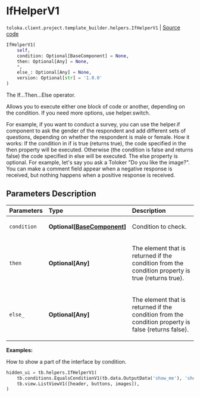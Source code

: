 # IfHelperV1
`toloka.client.project.template_builder.helpers.IfHelperV1` | [Source code](https://github.com/Toloka/toloka-kit/blob/v1.1.1/src/client/project/template_builder/helpers.py#L72)

```python
IfHelperV1(
    self,
    condition: Optional[BaseComponent] = None,
    then: Optional[Any] = None,
    *,
    else_: Optional[Any] = None,
    version: Optional[str] = '1.0.0'
)
```

The If...Then...Else operator.


Allows you to execute either one block of code or another, depending on the condition. If you need more options,
use helper.switch.

For example, if you want to conduct a survey, you can use the helper.if component to ask the gender of the
respondent and add different sets of questions, depending on whether the respondent is male or female.
How it works: If the condition in if is true (returns true), the code specified in the then property will be
executed. Otherwise (the condition is false and returns false) the code specified in else will be executed.
The else property is optional. For example, let's say you ask a Toloker "Do you like the image?". You can make a
comment field appear when a negative response is received, but nothing happens when a positive response is received.

## Parameters Description

| Parameters | Type | Description |
| :----------| :----| :-----------|
`condition`|**Optional\[[BaseComponent](toloka.client.project.template_builder.base.BaseComponent.md)\]**|<p>Condition to check.</p>
`then`|**Optional\[Any\]**|<p>The element that is returned if the condition from the condition property is true (returns true).</p>
`else_`|**Optional\[Any\]**|<p>The element that is returned if the condition from the condition property is false (returns false).</p>

**Examples:**

How to show a part of the interface by condition.

```python
hidden_ui = tb.helpers.IfHelperV1(
    tb.conditions.EqualsConditionV1(tb.data.OutputData('show_me'), 'show'),
    tb.view.ListViewV1([header, buttons, images]),
)
```
